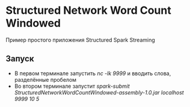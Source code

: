 # Structured Network Word Count Windowed

Пример простого приложения Structured Spark Streaming

## Запуск

* В первом терминале запустить *nc -lk 9999* и вводить слова, разделённые пробелом
* Во втором терминале запустит *spark-submit StructuredNetworkWordCountWindowed-assembly-1.0.jar localhost 9999 10 5*
